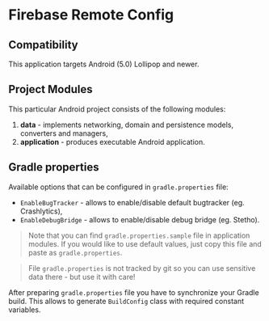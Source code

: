 # Firebase Remote Config

## Compatibility

This application targets Android (5.0) Lollipop and newer.

## Project Modules

This particular Android project consists of the following modules:

1. **data** - implements networking, domain and persistence models, converters and managers,
2. **application** - produces executable Android application.

## Gradle properties

Available options that can be configured in `gradle.properties` file:

  - `EnableBugTracker` - allows to enable/disable default bugtracker (eg. Crashlytics),
  - `EnableDebugBridge` - allows to enable/disable debug bridge (eg. Stetho).

> Note that you can find `gradle.properties.sample` file in application modules. If you would like to use default values, just copy this file and paste as `gradle.properties`.

> File `gradle.properties` is not tracked by git so you can use sensitive data there - but use it with care!  

After preparing `gradle.properties` file you have to synchronize your Gradle build. This allows to generate `BuildConfig` class with required constant variables.

